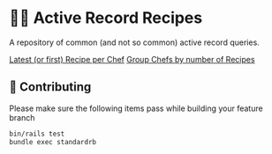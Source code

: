 # 🧑‍🍳 Active Record Recipes

A repository of common (and not so common) active record queries.

[Latest (or first) Recipe per Chef](.recipes/latest_or_first_recipe_per_chef.md)
[Group Chefs by number of Recipes](.recipes/group_chefs_by_number_of_recipes.md)

## 🙏 Contributing

Please make sure the following items pass while building your feature branch

```bash
bin/rails test
bundle exec standardrb
```